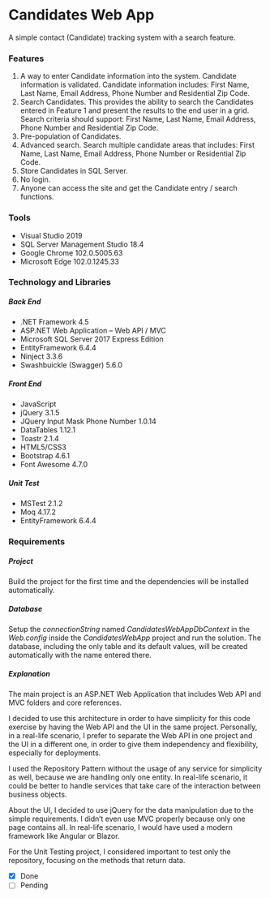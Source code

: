 # Candidates Web App

A simple contact (Candidate) tracking system with a search feature.

### Features

1. A way to enter Candidate information into the system. Candidate information is validated. Candidate information includes: First Name, Last Name, Email Address, Phone Number and Residential Zip Code.
2. Search Candidates. This provides the ability to search the Candidates entered in Feature 1 and present the results to the end user in a grid. Search criteria should support: First Name, Last Name, Email Address, Phone Number and Residential Zip Code.
3. Pre-population of Candidates.
4. Advanced search. Search multiple candidate areas that includes: First Name, Last Name, Email Address, Phone Number or Residential Zip Code.
5. Store Candidates in SQL Server.
6. No login.
7. Anyone can access the site and get the Candidate entry / search functions.

### Tools

* Visual Studio 2019
* SQL Server Management Studio 18.4
* Google Chrome 102.0.5005.63
* Microsoft Edge 102.0.1245.33

### Technology and Libraries

##### Back End

* .NET Framework 4.5
* ASP.NET Web Application – Web API / MVC
* Microsoft SQL Server 2017 Express Edition
* EntityFramework 6.4.4
* Ninject 3.3.6
* Swashbuickle (Swagger) 5.6.0

##### Front End

* JavaScript
* jQuery 3.1.5
* JQuery Input Mask Phone Number 1.0.14
* DataTables 1.12.1
* Toastr 2.1.4
* HTML5/CSS3
* Bootstrap 4.6.1
* Font Awesome 4.7.0

##### Unit Test

* MSTest 2.1.2
* Moq 4.17.2
* EntityFramework 6.4.4

### Requirements

##### Project

Build the project for the first time and the dependencies will be installed automatically.

##### Database

Setup the *connectionString* named *CandidatesWebAppDbContext* in the *Web.config* inside the *CandidatesWebApp* project and run the solution. The database, including the only table and its default values, will be created automatically with the name entered there.

##### Explanation
The main project is an ASP.NET Web Application that includes Web API and MVC folders and core references.

I decided to use this architecture in order to have simplicity for this code exercise by having the Web API and the UI in the same project. Personally, in a real-life scenario, I prefer to separate the Web API in one project and the UI in a different one, in order to give them independency and flexibility, especially for deployments.

I used the Repository Pattern without the usage of any service for simplicity as well, because we are handling only one entity. In real-life scenario, it could be better to handle services that take care of the interaction between business objects.

About the UI, I decided to use jQuery for the data manipulation due to the simple requirements. I didn’t even use MVC properly because only one page contains all. In real-life scenario, I would have used a modern framework like Angular or Blazor.

For the Unit Testing project, I considered important to test only the repository, focusing on the methods that return data.

- [x] Done
- [ ] Pending